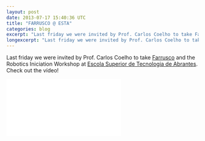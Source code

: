 ```yaml
---
layout: post
date: 2013-07-17 15:40:36 UTC
title: "FARRUSCO @ ESTA"
categories: blog
excerpt: "Last friday we were invited by Prof. Carlos Coelho to take Farrusco and the Robotics Iniciation Workshop at Escola Superior de Tecnologia de Abrantes."
longexcerpt: "Last friday we were invited by Prof. Carlos Coelho to take Farrusco and the Robotics Iniciation Workshop at Escola Superior de Tecnologia de Abrantes.Check out the vídeo!"
---
```


Last friday we were invited by Prof. Carlos Coelho to take <a title="Farrusco" href="http://www.guibot.pt/farrusco/" target="_blank">Farrusco</a> and the Robotics Iniciation Workshop at <a title="Escola Superior de Tecnologia de Abrantes" href="http://portal.esta.ipt.pt/">Escola Superior de Tecnologia de Abrantes</a>.
Check out the vídeo!
<div class="video-container"><iframe src="//www.youtube.com/embed/ltQ52fy6aU4" frameborder="0" allowfullscreen></iframe></div>